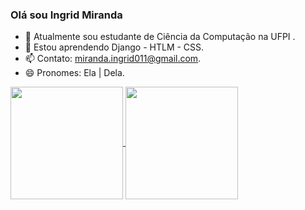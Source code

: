 ### Olá sou Ingrid Miranda


- 🔭 Atualmente sou estudante de Ciência da Computação na UFPI .
- 🌱 Estou aprendendo Django - HTLM - CSS.
- 📫 Contato: miranda.ingrid011@gmail.com.
- 😄 Pronomes: Ela | Dela.

<div>
  <a href="https://github.com/ingridm011">
  <img height="180em" align="center" src="https://github-readme-stats.vercel.app/api?username=ingridm011&show_icons=true&theme=tokyonight&include_all_commits=true&count_private=true"/>
  <img height="180em" align="center" src="https://github-readme-stats.vercel.app/api/top-langs/?username=ingridm011&layout=compact&langs_count=7&theme=tokyonight"/>
</div>

